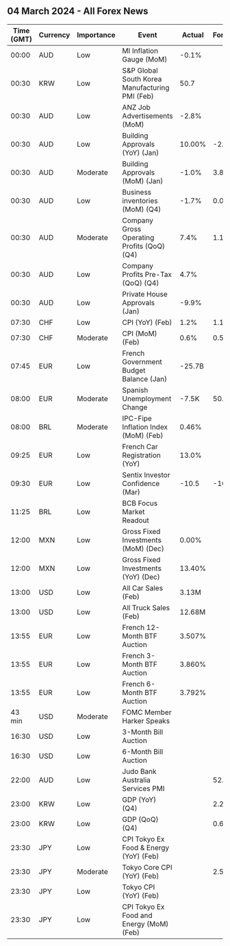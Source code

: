 ## 04 March 2024 - All Forex News

| Time (GMT) | Currency | Importance | Event | Actual | Forecast | Previous |
|------|----------|------------|-------|--------|----------|----------|
| 00:00 | AUD | Low | MI Inflation Gauge (MoM) | -0.1% |  | 0.3% |
| 00:30 | KRW | Low | S&P Global South Korea Manufacturing PMI (Feb) | 50.7 |  | 51.2 |
| 00:30 | AUD | Low | ANZ Job Advertisements (MoM) | -2.8% |  | 3.4% |
| 00:30 | AUD | Low | Building Approvals (YoY) (Jan) | 10.00% | -2.00% | -1.70% |
| 00:30 | AUD | Moderate | Building Approvals (MoM) (Jan) | -1.0% | 3.8% | -10.1% |
| 00:30 | AUD | Low | Business inventories (MoM) (Q4) | -1.7% | 0.0% | 1.2% |
| 00:30 | AUD | Moderate | Company Gross Operating Profits (QoQ) (Q4) | 7.4% | 1.1% | -1.6% |
| 00:30 | AUD | Low | Company Profits Pre-Tax (QoQ) (Q4) | 4.7% |  | 1.6% |
| 00:30 | AUD | Low | Private House Approvals (Jan) | -9.9% |  | -1.8% |
| 07:30 | CHF | Low | CPI (YoY) (Feb) | 1.2% | 1.1% | 1.3% |
| 07:30 | CHF | Moderate | CPI (MoM) (Feb) | 0.6% | 0.5% | 0.2% |
| 07:45 | EUR | Low | French Government Budget Balance (Jan) | -25.7B |  | -173.3B |
| 08:00 | EUR | Moderate | Spanish Unemployment Change | -7.5K | 50.0K | 60.4K |
| 08:00 | BRL | Moderate | IPC-Fipe Inflation Index (MoM) (Feb) | 0.46% |  | 0.46% |
| 09:25 | EUR | Low | French Car Registration (YoY) | 13.0% |  | 9.2% |
| 09:30 | EUR | Low | Sentix Investor Confidence (Mar) | -10.5 | -10.8 | -12.9 |
| 11:25 | BRL | Low | BCB Focus Market Readout |  |  |  |
| 12:00 | MXN | Low | Gross Fixed Investments (MoM) (Dec) | 0.00% |  | -1.30% |
| 12:00 | MXN | Low | Gross Fixed Investments (YoY) (Dec) | 13.40% |  | 19.20% |
| 13:00 | USD | Low | All Car Sales (Feb) | 3.13M |  | 2.99M |
| 13:00 | USD | Low | All Truck Sales (Feb) | 12.68M |  | 11.93M |
| 13:55 | EUR | Low | French 12-Month BTF Auction | 3.507% |  | 3.471% |
| 13:55 | EUR | Low | French 3-Month BTF Auction | 3.860% |  | 3.845% |
| 13:55 | EUR | Low | French 6-Month BTF Auction | 3.792% |  | 3.768% |
| 43 min | USD | Moderate | FOMC Member Harker Speaks |  |  |  |
| 16:30 | USD | Low | 3-Month Bill Auction |  |  | 5.255% |
| 16:30 | USD | Low | 6-Month Bill Auction |  |  | 5.130% |
| 22:00 | AUD | Low | Judo Bank Australia Services PMI |  | 52.8 | 49.1 |
| 23:00 | KRW | Low | GDP (YoY) (Q4) |  | 2.2% | 1.4% |
| 23:00 | KRW | Low | GDP (QoQ) (Q4) |  | 0.6% | 0.6% |
| 23:30 | JPY | Low | CPI Tokyo Ex Food & Energy (YoY) (Feb) |  |  | 2.5% |
| 23:30 | JPY | Moderate | Tokyo Core CPI (YoY) (Feb) |  | 2.5% | 1.6% |
| 23:30 | JPY | Low | Tokyo CPI (YoY) (Feb) |  |  | 1.6% |
| 23:30 | JPY | Low | CPI Tokyo Ex Food and Energy (MoM) (Feb) |  |  | -0.1% |
